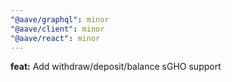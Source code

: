 ```yaml
---
"@aave/graphql": minor
"@aave/client": minor
"@aave/react": minor
---
```


**feat:** Add withdraw/deposit/balance sGHO support
